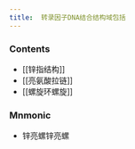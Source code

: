 ```yaml
---
title:  转录因子DNA结合结构域包括
--- 
```


### Contents
- [[锌指结构]]
- [[亮氨酸拉链]]
- [[螺旋环螺旋]]
### Mnmonic
- 锌亮螺锌亮螺
